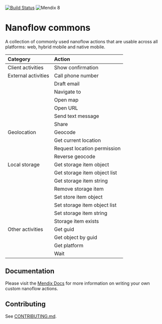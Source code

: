 [![Build Status](https://api.travis-ci.org/mendix/nanoflow-commons.svg?branch=master)](https://travis-ci.org/mendix/nanoflow-commons)
![Mendix 8](https://img.shields.io/badge/mendix-8.0.0-brightgreen.svg)

# Nanoflow commons

A collection of commonly used nanoflow actions that are usable across all platforms: web, hybrid mobile and native
mobile.

| Category            | Action                       |
| :------------------ | :--------------------------- |
| Client activities   | Show confirmation            |
| External activities | Call phone number            |
|                     | Draft email                  |
|                     | Navigate to                  |
|                     | Open map                     |
|                     | Open URL                     |
|                     | Send text message            |
|                     | Share                        |
| Geolocation         | Geocode                      |
|                     | Get current location         |
|                     | Request location permission  |
|                     | Reverse geocode              |
| Local storage       | Get storage item object      |
|                     | Get storage item object list |
|                     | Get storage item string      |
|                     | Remove storage item          |
|                     | Set store item object        |
|                     | Set storage item object list |
|                     | Set storage item string      |
|                     | Storage item exists          |
| Other activities    | Get guid                     |
|                     | Get object by guid           |
|                     | Get platform                 |
|                     | Wait                         |

## Documentation

Please visit the [Mendix Docs](https://docs.mendix.com/howto/extensibility/write-javascript-actions) for more
information on writing your own custom nanoflow actions.

## Contributing

See [CONTRIBUTING.md](CONTRIBUTING.md).

